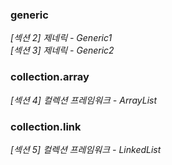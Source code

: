 ### generic
_[섹션 2] 제네릭 - Generic1_
<br>
_[섹션 3] 제네릭 - Generic2_

### collection.array
_[섹션 4] 컬렉션 프레임워크 - ArrayList_

### collection.link
_[섹션 5] 컬렉션 프레임워크 - LinkedList_ 
